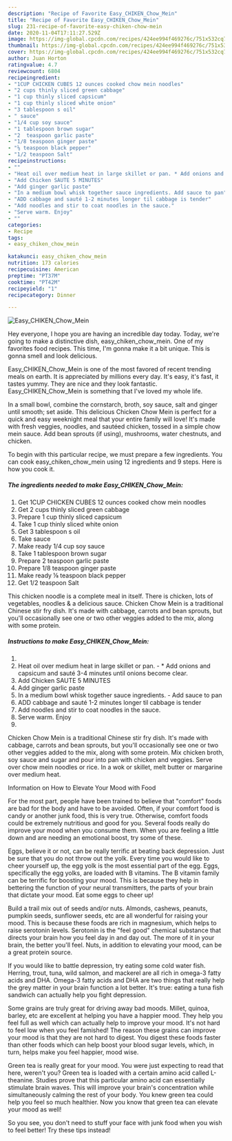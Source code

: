```yaml
---
description: "Recipe of Favorite Easy_CHIKEN_Chow_Mein"
title: "Recipe of Favorite Easy_CHIKEN_Chow_Mein"
slug: 231-recipe-of-favorite-easy-chiken-chow-mein
date: 2020-11-04T17:11:27.529Z
image: https://img-global.cpcdn.com/recipes/424ee994f469276c/751x532cq70/easy_chiken_chow_mein-recipe-main-photo.jpg
thumbnail: https://img-global.cpcdn.com/recipes/424ee994f469276c/751x532cq70/easy_chiken_chow_mein-recipe-main-photo.jpg
cover: https://img-global.cpcdn.com/recipes/424ee994f469276c/751x532cq70/easy_chiken_chow_mein-recipe-main-photo.jpg
author: Juan Horton
ratingvalue: 4.7
reviewcount: 6804
recipeingredient:
- "1CUP CHICKEN CUBES 12 ounces cooked chow mein noodles"
- "2 cups thinly sliced green cabbage"
- "1 cup thinly sliced capsicum"
- "1 cup thinly sliced white onion"
- "3 tablespoon s oil"
- " sauce"
- "1/4 cup soy sauce"
- "1 tablespoon brown sugar"
- "2  teaspoon garlic paste"
- "1/8 teaspoon ginger paste"
- "⅛ teaspoon black pepper"
- "1/2 teaspoon Salt"
recipeinstructions:
- ""
- "Heat oil over medium heat in large skillet or pan. * Add onions and capsicum and sauté 3-4 minutes until onions become clear."
- "Add Chicken SAUTE 5 MINUTES"
- "Add ginger garlic paste"
- "In a medium bowl whisk together sauce ingredients. Add sauce to pan"
- "ADD cabbage and sauté 1-2 minutes longer til cabbage is tender"
- "Add noodles and stir to coat noodles in the sauce."
- "Serve warm. Enjoy"
- ""
categories:
- Recipe
tags:
- easy_chiken_chow_mein

katakunci: easy_chiken_chow_mein 
nutrition: 173 calories
recipecuisine: American
preptime: "PT37M"
cooktime: "PT42M"
recipeyield: "1"
recipecategory: Dinner

---
```



![Easy_CHIKEN_Chow_Mein](https://img-global.cpcdn.com/recipes/424ee994f469276c/751x532cq70/easy_chiken_chow_mein-recipe-main-photo.jpg)

Hey everyone, I hope you are having an incredible day today. Today, we're going to make a distinctive dish, easy_chiken_chow_mein. One of my favorites food recipes. This time, I'm gonna make it a bit unique. This is gonna smell and look delicious.

Easy_CHIKEN_Chow_Mein is one of the most favored of recent trending meals on earth. It is appreciated by millions every day. It's easy, it's fast, it tastes yummy. They are nice and they look fantastic. Easy_CHIKEN_Chow_Mein is something that I've loved my whole life.

In a small bowl, combine the cornstarch, broth, soy sauce, salt and ginger until smooth; set aside. This delicious Chicken Chow Mein is perfect for a quick and easy weeknight meal that your entire family will love! It&#39;s made with fresh veggies, noodles, and sautéed chicken, tossed in a simple chow mein sauce. Add bean sprouts (if using), mushrooms, water chestnuts, and chicken.


To begin with this particular recipe, we must prepare a few ingredients. You can cook easy_chiken_chow_mein using 12 ingredients and 9 steps. Here is how you cook it.

<!--inarticleads1-->

##### The ingredients needed to make Easy_CHIKEN_Chow_Mein:

1. Get 1CUP CHICKEN CUBES 12 ounces cooked chow mein noodles
1. Get 2 cups thinly sliced green cabbage
1. Prepare 1 cup thinly sliced capsicum
1. Take 1 cup thinly sliced white onion
1. Get 3 tablespoon s oil
1. Take  sauce
1. Make ready 1/4 cup soy sauce
1. Take 1 tablespoon brown sugar
1. Prepare 2  teaspoon garlic paste
1. Prepare 1/8 teaspoon ginger paste
1. Make ready ⅛ teaspoon black pepper
1. Get 1/2 teaspoon Salt


This chicken noodle is a complete meal in itself. There is chicken, lots of vegetables, noodles &amp; a delicious sauce. Chicken Chow Mein is a traditional Chinese stir fry dish. It&#39;s made with cabbage, carrots and bean sprouts, but you&#39;ll occasionally see one or two other veggies added to the mix, along with some protein. 

<!--inarticleads2-->

##### Instructions to make Easy_CHIKEN_Chow_Mein:

1. 
1. Heat oil over medium heat in large skillet or pan. - * Add onions and capsicum and sauté 3-4 minutes until onions become clear.
1. Add Chicken SAUTE 5 MINUTES
1. Add ginger garlic paste
1. In a medium bowl whisk together sauce ingredients. - Add sauce to pan
1. ADD cabbage and sauté 1-2 minutes longer til cabbage is tender
1. Add noodles and stir to coat noodles in the sauce.
1. Serve warm. Enjoy
1. 


Chicken Chow Mein is a traditional Chinese stir fry dish. It&#39;s made with cabbage, carrots and bean sprouts, but you&#39;ll occasionally see one or two other veggies added to the mix, along with some protein. Mix chicken broth, soy sauce and sugar and pour into pan with chicken and veggies. Serve over chow mein noodles or rice. In a wok or skillet, melt butter or margarine over medium heat. 

Information on How to Elevate Your Mood with Food


For the most part, people have been trained to believe that "comfort" foods are bad for the body and have to be avoided. Often, if your comfort food is candy or another junk food, this is very true. Otherwise, comfort foods could be extremely nutritious and good for you. Several foods really do improve your mood when you consume them. When you are feeling a little down and are needing an emotional boost, try some of these.

Eggs, believe it or not, can be really terrific at beating back depression. Just be sure that you do not throw out the yolk. Every time you would like to cheer yourself up, the egg yolk is the most essential part of the egg. Eggs, specifically the egg yolks, are loaded with B vitamins. The B vitamin family can be terrific for boosting your mood. This is because they help in bettering the function of your neural transmitters, the parts of your brain that dictate your mood. Eat some eggs to cheer up!

Build a trail mix out of seeds and/or nuts. Almonds, cashews, peanuts, pumpkin seeds, sunflower seeds, etc are all wonderful for raising your mood. This is because these foods are rich in magnesium, which helps to raise serotonin levels. Serotonin is the "feel good" chemical substance that directs your brain how you feel day in and day out. The more of it in your brain, the better you'll feel. Nuts, in addition to elevating your mood, can be a great protein source.

If you would like to battle depression, try eating some cold water fish. Herring, trout, tuna, wild salmon, and mackerel are all rich in omega-3 fatty acids and DHA. Omega-3 fatty acids and DHA are two things that really help the grey matter in your brain function a lot better. It's true: eating a tuna fish sandwich can actually help you fight depression. 

Some grains are truly great for driving away bad moods. Millet, quinoa, barley, etc are excellent at helping you have a happier mood. They help you feel full as well which can actually help to improve your mood. It's not hard to feel low when you feel famished! The reason these grains can improve your mood is that they are not hard to digest. You digest these foods faster than other foods which can help boost your blood sugar levels, which, in turn, helps make you feel happier, mood wise.

Green tea is really great for your mood. You were just expecting to read that here, weren't you? Green tea is loaded with a certain amino acid called L-theanine. Studies prove that this particular amino acid can essentially stimulate brain waves. This will improve your brain's concentration while simultaneously calming the rest of your body. You knew green tea could help you feel so much healthier. Now you know that green tea can elevate your mood as well!

So you see, you don't need to stuff your face with junk food when you wish to feel better! Try  these tips  instead!

